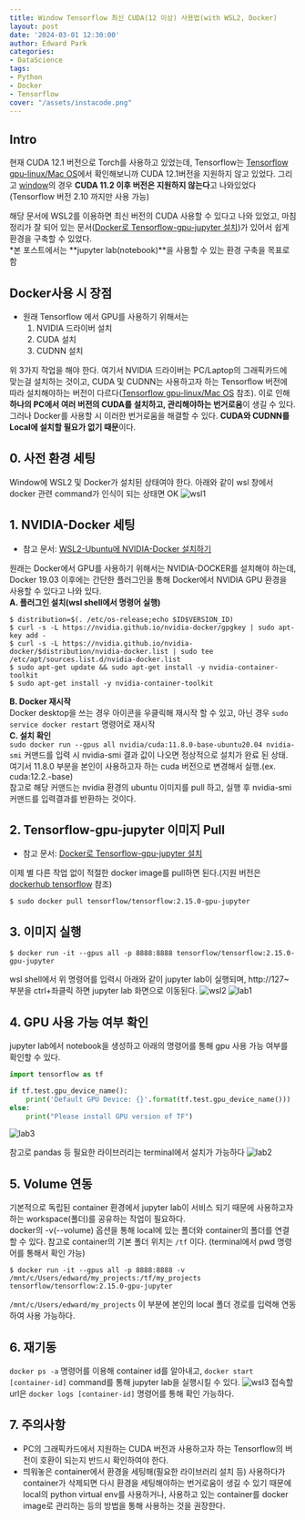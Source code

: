 ```yaml
---
title: Window Tensorflow 최신 CUDA(12 이상) 사용법(with WSL2, Docker)
layout: post
date: '2024-03-01 12:30:00'
author: Edward Park
categories:
- DataScience
tags:
- Python
- Docker
- Tensorflow
cover: "/assets/instacode.png"
---
```


## Intro
현재 CUDA 12.1 버전으로 Torch를 사용하고 있었는데, Tensorflow는 [Tensorflow gpu-linux/Mac OS](https://www.tensorflow.org/install/source?hl=ko)에서 확인해보니까 CUDA 12.1버전을 지원하지 않고 있었다. 그리고 [window](https://www.tensorflow.org/install/source_windows?hl=ko)의 경우 **CUDA 11.2 이후 버전은 지원하지 않는다**고 나와있었다(Tensorflow 버전 2.10 까지만 사용 가능)<br>

해당 문서에 WSL2를 이용하면 최신 버전의 CUDA 사용할 수 있다고 나와 있었고, 마침 정리가 잘 되어 있는 문서([Docker로 Tensorflow-gpu-jupyter 설치](https://wikidocs.net/209146))가 있어서 쉽게 환경을 구축할 수 있었다.<br>
\*본 포스트에서는  **jupyter lab(notebook)**을 사용할 수 있는 환경 구축을 목표로 함

## Docker사용 시 장점
- 원래 Tensorflow 에서 GPU를 사용하기 위해서는
	1. NVIDIA 드라이버 설치
	2. CUDA 설치
	3. CUDNN 설치

위 3가지 작업을 해야 한다. 여기서 NVIDIA 드라이버는 PC/Laptop의 그래픽카드에 맞는걸 설치하는 것이고, CUDA 및 CUDNN는 사용하고자 하는 Tensorflow 버전에 따라 설치해야하는 버전이 다르다([Tensorflow gpu-linux/Mac OS](https://www.tensorflow.org/install/source?hl=ko) 참조). 이로 인해 **하나의 PC에서 여러 버전의 CUDA를 설치하고, 관리해야하는 번거로움**이 생길 수 있다.<br>
그러나 Docker를 사용할 시 이러한 번거로움을 해결할 수 있다. **CUDA와 CUDNN를 Local에 설치할 필요가 없기 때문**이다.

## 0. 사전 환경 세팅
Window에 WSL2 및 Docker가 설치된 상태여야 한다. 아래와 같이 wsl 창에서 docker 관련 command가 인식이 되는 상태면 OK
<img src="/blog/post_images/tensorflow/wsl1.png" title="wsl1">

## 1. NVIDIA-Docker 세팅
- 참고 문서: [WSL2-Ubuntu에 NVIDIA-Docker 설치하기](https://wikidocs.net/206697)

원래는 Docker에서 GPU를 사용하기 위해서는 NVIDIA-DOCKER를 설치해야 하는데, Docker 19.03 이후에는 간단한 플러그인을 통해 Docker에서 NVIDIA GPU 환경을 사용할 수 있다고 나와 있다.<br>
**A. 플러그인 설치(wsl shell에서 명령어 실행)**


```Shell
$ distribution=$(. /etc/os-release;echo $ID$VERSION_ID)
$ curl -s -L https://nvidia.github.io/nvidia-docker/gpgkey | sudo apt-key add -
$ curl -s -L https://nvidia.github.io/nvidia-docker/$distribution/nvidia-docker.list | sudo tee /etc/apt/sources.list.d/nvidia-docker.list
$ sudo apt-get update && sudo apt-get install -y nvidia-container-toolkit
$ sudo apt-get install -y nvidia-container-toolkit
```
**B. Docker 재시작**<br>
Docker desktop을 쓰는 경우 아이콘을 우클릭해 재시작 할 수 있고, 아닌 경우 `sudo service docker restart` 명령어로 재시작<br>
**C. 설치 확인**<br>
`sudo docker run --gpus all nvidia/cuda:11.8.0-base-ubuntu20.04 nvidia-smi` 커맨드를 입력 시 nvidia-smi 결과 값이 나오면 정상적으로 설치가 완료 된 상태. 여기서 11.8.0 부분을 본인이 사용하고자 하는 cuda 버전으로 변경해서 실행.(ex. cuda:12.2.-base)<br>
참고로 해당 커맨드는 nvidia 환경의 ubuntu 이미지를 pull 하고, 실행 후 nvidia-smi 커맨드를 입력결과를 반환하는 것이다.

## 2. Tensorflow-gpu-jupyter 이미지 Pull
- 참고 문서: [Docker로 Tensorflow-gpu-jupyter 설치](https://wikidocs.net/209146)

이제 별 다른 작업 없이 적절한 docker image를 pull하면 된다.(지원 버전은 [dockerhub tensorflow](https://hub.docker.com/r/tensorflow/tensorflow/tags?page=1&name=2.15.0-gpu) 참조)

```Shell
$ sudo docker pull tensorflow/tensorflow:2.15.0-gpu-jupyter
```

## 3. 이미지 실행
```Shell
$ docker run -it --gpus all -p 8888:8888 tensorflow/tensorflow:2.15.0-gpu-jupyter
```
wsl shell에서 위 명령어를 입력시 아래와 같이 jupyter lab이 실행되며, http://127~ 부분을 ctrl+좌클릭 하면 jupyter lab 화면으로 이동된다.
<img src="/blog/post_images/tensorflow/wsl2.png" title="wsl2">
<img src="/blog/post_images/tensorflow/lab1.png" title="lab1">

## 4. GPU 사용 가능 여부 확인
jupyter lab에서 notebook을 생성하고 아래의 명령어를 통해 gpu 사용 가능 여부를 확인할 수 있다.
```Python
import tensorflow as tf

if tf.test.gpu_device_name():
    print('Default GPU Device: {}'.format(tf.test.gpu_device_name()))
else:
    print("Please install GPU version of TF")
```
<img src="/blog/post_images/tensorflow/lab3.png" title="lab3">

참고로 pandas 등 필요한 라이브러리는 terminal에서 설치가 가능하다
<img src="/blog/post_images/tensorflow/lab2.png" title="lab2">

## 5. Volume 연동
기본적으로 독립된 container 환경에서 jupyter lab이 서비스 되기 때문에 사용하고자하는 workspace(폴더)를 공유하는 작업이 필요하다. <br>
docker의 -v(\--volume) 옵션을 통해 local에 있는 폴더와 container의 폴더를 연결할 수 있다. 참고로 container의 기본 폴더 위치는 `/tf` 이다. (terminal에서 pwd 명령어를 통해서 확인 가능)
```Shell
$ docker run -it --gpus all -p 8888:8888 -v /mnt/c/Users/edward/my_projects:/tf/my_projects tensorflow/tensorflow:2.15.0-gpu-jupyter
```

`/mnt/c/Users/edward/my_projects` 이 부분에 본인의 local 폴더 경로를 입력해 연동하여 사용 가능하다.

## 6. 재기동
`docker ps -a` 명령어를 이용해 container id를 알아내고, `docker start [container-id]` command를 통해 jupyter lab을 실행시킬 수 있다.
<img src="/blog/post_images/tensorflow/wsl3.png" title="wsl3">
접속할 url은 `docker logs [container-id]` 명령어를 통해 확인 가능하다.

## 7. 주의사항
- PC의 그래픽카드에서 지원하는 CUDA 버전과 사용하고자 하는 Tensorflow의 버전이 호환이 되는지 반드시 확인하여야 한다.
- 띄워놓은 container에서 환경을 세팅해(필요한 라이브러리 설치 등) 사용하다가 container가 삭제되면 다시 환경을 세팅해야하는 번거로움이 생길 수 있기 때문에 local의 python virtual env를 사용하거나, 사용하고 있는 container를 docker image로 관리하는 등의 방법을 통해 사용하는 것을 권장한다.
